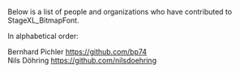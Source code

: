 Below is a list of people and organizations who have contributed to StageXL_BitmapFont.

In alphabetical order:

Bernhard Pichler <https://github.com/bp74>  
Nils Döhring <https://github.com/nilsdoehring>  
